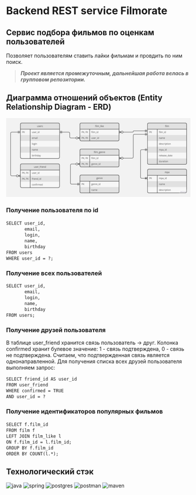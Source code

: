 # Backend REST service Filmorate

## Сервис подбора фильмов по оценкам пользователей
Позволяет пользователям ставить лайки фильмам и провдить по ним поиск.
> **_Проект является промежуточным, дальнейшая работа велась в групповом репозитории._**

## Диаграмма отношений объектов (Entity Relationship Diagram - ERD)

![](./doc/ERD.jpg)

### Получение пользователя по id
``` roomsql
SELECT user_id,
       email,
       login,
       name,
       birthday
FROM users
WHERE user_id = ?;
```

### Получение всех пользователей
``` roomsql
SELECT user_id,
       email,
       login,
       name,
       birthday
FROM users;
```

### Получение друзей пользователя
В таблице user_friend хранится связь пользователь -> друг. Колонка confirmed хранит булевое значение:
1 - связь подтверждена,
0 - связь не подтверждена.
Считаем, что подтвержденная связь является однонаправленной.
Для получения списка всех друзей пользователя выполняем запрос:
``` roomsql
SELECT friend_id AS user_id
FROM user_friend
WHERE confirmed = TRUE
AND user_id = ?
```

### Получение идентификаторов популярных фильмов
``` roomsql
SELECT f.film_id
FROM film f
LEFT JOIN film_like l
ON f.film_id = l.film_id;
GROUP BY f.film_id
ORDER BY COUNT(l.*);
```

## Технологический стэк
![java](https://img.shields.io/badge/java-%23ed8b00.svg?logo=openjdk&logoColor=white&style=flat)
![spring](https://img.shields.io/badge/spring-%236db33f.svg?logo=spring&logoColor=white&style=flat)
![postgres](https://img.shields.io/badge/postgres-%23336791.svg?logo=postgresql&logoColor=white&style=flat)
![postman](https://img.shields.io/badge/Postman-FF6C37?style=flat&logo=postman&logoColor=white)
![maven](https://img.shields.io/badge/Apache%20Maven-C71A36?style=flat&logo=Apache%20Maven&logoColor=white)
